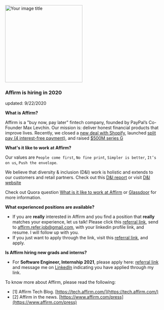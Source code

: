 <img src="https://cdn-assets.affirm.com/images/black_logo-transparent_bg.png" alt="Your image title" width="250"/>

### Affirm is hiring in 2020
updated: 9/22/2020


**What is Affirm?** 

Affirm is a "buy now, pay later" fintech company, founded by PayPal’s Co-Founder Max Levchin. Our mission is: deliver honest financial products that improve lives. Recently, we closed a [new deal with Shopify](https://www.fintechfutures.com/2020/07/max-levchins-affirm-lands-shopify-buy-now-pay-later-deal/#:~:text=The%20partnership,launch%20%E2%80%9Clater%20this%20year%E2%80%9D.), launched [split pay (4 interest-free payment)](https://www.affirm.com/press/releases/affirm-series-g-and-biweekly-payment-option), and raised [$500M series G](https://www.bizjournals.com/sanfrancisco/news/2020/09/17/affirm-raises-500-million-in-fresh-funding.html)

**What's it like to work at Affirm?**

Our values are ```People come first```, ```No fine print```, ```Simpler is better```, ```It’s on us```, ```Push the envelope```. 

We believe that diversity & inclusion (D&I) work is holistic and extends to our customers and retail partners. Check out this [D&I report](https://www.affirm.com/downloads/2019_Affirm_diversity_and_inclusion_report.pdf) or visit [D&I website](https://www.affirm.com/diversity-inclusion)

Check out Quora question [What is it like to work at Affirm](https://www.quora.com/Whats-it-like-to-work-at-Affirm) or [Glassdoor](https://www.glassdoor.com/Overview/Working-at-Affirm-EI_IE823564.11,17.htm) for more information. 

**What experienced positions are available?**

- If you are **really** interested in Affirm and you find a position that **really** matches your experience, let us talk! Please click this [referral link](https://grnh.se/8ec8f9fd3us), send to affirm.refer.job@gmail.com, with your linkedin profile link, and resume. I will follow up with you. 
- If you just want to apply through the link, visit this [referral link](https://grnh.se/8ec8f9fd3us), and apply. 

**Is Affirm hiring new grads and interns?**

- For **Software Engineer, Internship 2021**, please apply here: [referral link](https://grnh.se/c48d8f7c3us) and message me on [LinkedIn](https://www.linkedin.com/in/jiaruixu/) indicating you have applied through my link.


To know more about Affirm, please read the following: 

- [1] Affirm Tech Blog. [https://tech.affirm.com/](https://tech.affirm.com/)
- [2] Affirm in the news. [https://www.affirm.com/press](https://www.affirm.com/press)
